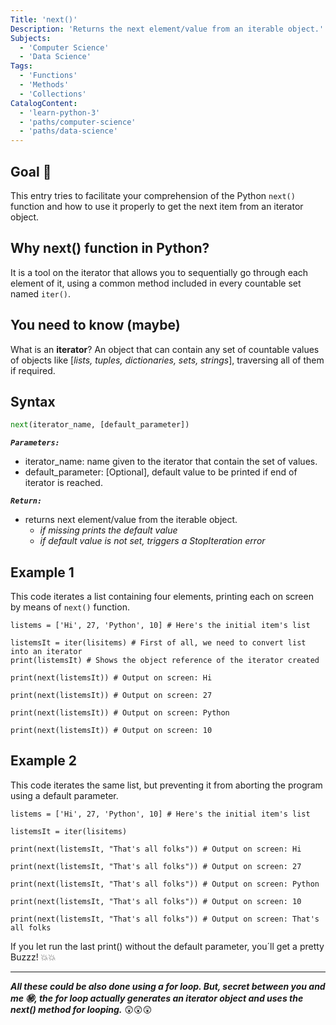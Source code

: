 ```yaml
---
Title: 'next()'
Description: 'Returns the next element/value from an iterable object.'
Subjects:
  - 'Computer Science'
  - 'Data Science'
Tags:
  - 'Functions'
  - 'Methods'
  - 'Collections'
CatalogContent:
  - 'learn-python-3'
  - 'paths/computer-science'
  - 'paths/data-science'
---
```


## **Goal** :dart:

This entry tries to facilitate your comprehension of the Python `next()` function and how to use it properly to get the next item from an iterator object.

## **Why next() function in Python?**

It is a tool on the iterator that allows you to sequentially go through each element of it, using a common method included in every countable set named `iter()`.

## **You need to know (maybe)**

What is an **iterator**? An object that can contain any set of countable values of objects like [_lists, tuples, dictionaries, sets, strings_], traversing all of them if required.

## **Syntax**

```py
next(iterator_name, [default_parameter])
```
***`Parameters:`*** 
+ iterator_name: name given to the iterator that contain the set of values.
+ default_parameter: [Optional], default value to be printed if end of iterator is reached.

***`Return:`*** 
+ returns next element/value from the iterable object.
    + _if missing prints the default value_
    + _if default value is not set, triggers a StopIteration error_

## **Example 1**

This code iterates a list containing four elements, printing each on screen by means of `next()` function.

```codebyte/python
listems = ['Hi', 27, 'Python', 10] # Here's the initial item's list

listemsIt = iter(lisitems) # First of all, we need to convert list into an iterator
print(listemsIt) # Shows the object reference of the iterator created

print(next(listemsIt)) # Output on screen: Hi

print(next(listemsIt)) # Output on screen: 27

print(next(listemsIt)) # Output on screen: Python

print(next(listemsIt)) # Output on screen: 10
```

## **Example 2**

This code iterates the same list, but preventing it from aborting the program using a default parameter.

```codebyte/python
listems = ['Hi', 27, 'Python', 10] # Here's the initial item's list

listemsIt = iter(lisitems)

print(next(listemsIt, "That's all folks")) # Output on screen: Hi

print(next(listemsIt, "That's all folks")) # Output on screen: 27

print(next(listemsIt, "That's all folks")) # Output on screen: Python

print(next(listemsIt, "That's all folks")) # Output on screen: 10

print(next(listemsIt, "That's all folks")) # Output on screen: That's all folks

```
If you let run the last print() without the default parameter, you´ll get a pretty Buzzz! :boom::boom:

---
***All these could be also done using a for loop. But, secret between you and me :secret:, the for loop actually generates an iterator object and uses the next() method for looping.*** :astonished::astonished::astonished:
